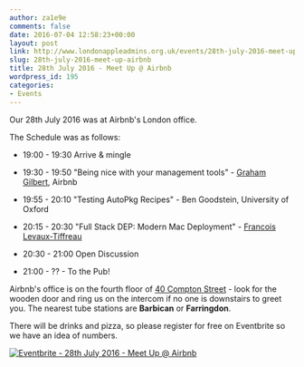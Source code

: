 ```yaml
---
author: za1e9e
comments: false
date: 2016-07-04 12:58:23+00:00
layout: post
link: http://www.londonappleadmins.org.uk/events/28th-july-2016-meet-up-airbnb/
slug: 28th-july-2016-meet-up-airbnb
title: 28th July 2016 - Meet Up @ Airbnb
wordpress_id: 195
categories:
- Events
---
```


Our 28th July 2016 was at Airbnb's London office.

The Schedule was as follows:



	
  * 19:00 - 19:30 Arrive & mingle

	
  * 19:30 - 19:50 "Being nice with your management tools" - [Graham Gilbert](https://grahamgilbert.com), Airbnb

	
  * 19:55 - 20:10 "Testing AutoPkg Recipes" - Ben Goodstein, University of Oxford

	
  * 20:15 - 20:30 "Full Stack DEP: Modern Mac Deployment" - [Francois Levaux-Tiffreau](https://maclovin.org/)

	
  * 20:30 - 21:00 Open Discussion

	
  * 21:00 - ?? - To the Pub!


Airbnb's office is on the fourth floor of [40 Compton Street](https://www.google.com/maps/place/Compton+Courtyard,+40+Compton+St,+London+EC1V+0BD,+UK/@51.5251099,-0.1025952,17z/data=!3m1!4b1!4m5!3m4!1s0x48761b50aefc1d61:0x6d34134c7abb24c0!8m2!3d51.5251099!4d-0.1004065) - look for the wooden door and ring us on the intercom if no one is downstairs to greet you. The nearest tube stations are **Barbican** or **Farringdon**.

There will be drinks and pizza, so please register for free on Eventbrite so we have an idea of numbers.

[![Eventbrite - 28th July 2016 - Meet Up @ Airbnb](https://www.eventbrite.com/custombutton?eid=26405024138)](https://www.eventbrite.com/e/28th-july-2016-meet-up-airbnb-tickets-26405024138?ref=ebtnebregn)
